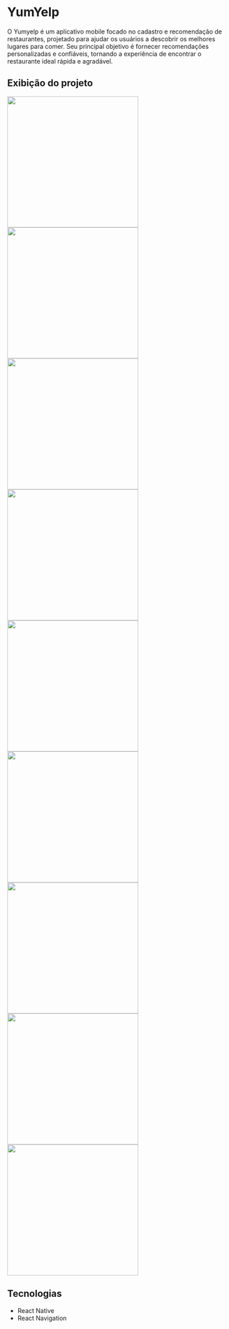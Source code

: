 <h1>YumYelp</h1>

O Yumyelp é um aplicativo mobile  focado no cadastro e recomendação de restaurantes, projetado para ajudar os usuários a descobrir os melhores lugares para comer. Seu principal objetivo é fornecer recomendações personalizadas e confiáveis, tornando a experiência de encontrar o restaurante ideal rápida e agradável.

<h2>Exibição do projeto</h2>
<div>
<div>
   <img src="assets/outImg/6.jpeg" width="300" ">
   <img src="assets/outImg/7.jpeg" width="300" ">
   <img src="assets/outImg/8.jpeg" width="300" ">
</div>
  <div>
   <img src="assets/outImg/16.jpeg" width="300">
   <img src="assets/outImg/14.jpeg" width="300">
   <img src="assets/outImg/12.jpeg" width="300">
</div>
<div>
   <img src="assets/outImg/17.jpeg" width="300">
   <img src="assets/outImg/18.jpeg" width="300">
   <img src="assets/outImg/9.jpeg" width="300">
</div>
</div>
<h2>Tecnologias</h2>
<nav>
  <ul>
    <li>React Native</li>
    <li>React Navigation</li>
  </ul>
</nav>
<h3></h3>
